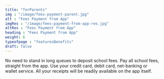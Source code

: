 ```yaml
---
title: "forParents"        
img : "/image/fees-payment-parent.jpg"
alt : "Fees Payment from App"
imgRes : "/image/fees-payment-from-app-res.jpg"
altRes : "Fees Payment from App"
heading : "Fees Payment from App"
weight: 6
typeofpage : "featuresBenefits"
draft: false
---
```


No need to stand in long queues to deposit school fees. Pay all school fees, straight from the app. Use your credit card, debit card, net-banking or wallet service. All your receipts will be readily available on the app itself.
        